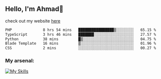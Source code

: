 
## Hello, I'm Ahmad👋

check out my website [here](https://ahmadalwi.com/)

<!--START_SECTION:waka-->

```txt
PHP              8 hrs 54 mins   ████████████████▒░░░░░░░░   65.15 %
TypeScript       3 hrs 46 mins   ███████░░░░░░░░░░░░░░░░░░   27.57 %
Python           38 mins         █▒░░░░░░░░░░░░░░░░░░░░░░░   04.75 %
Blade Template   16 mins         ▒░░░░░░░░░░░░░░░░░░░░░░░░   01.96 %
CSS              2 mins          ░░░░░░░░░░░░░░░░░░░░░░░░░   00.27 %
```

<!--END_SECTION:waka-->

### My arsenal:

[![My Skills](https://skillicons.dev/icons?i=js,ts,py,go,react,nextjs,svelte,nodejs,django,tailwind,html,css,sass,firebase,mongodb,postgres,mysql,redis,git,github,docker,vscode,figma,godot)](https://skillicons.dev)
